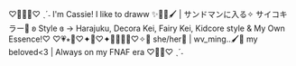 ♡🍭💜🌈♡ ˎˊ˗ I'm Cassie! I like to draww ✨🌈🎨🖌 | サンドマンに入る✧ サイコキラー🍭
ʚ Style ɞ -> Harajuku, Decora Kei, Fairy Kei, Kidcore style & My Own Essence!♡
♡💗⭒🧡♡✦💛♡✦💚💙💜🌈♡✧🍭
she/her🌈 | wv_ming..🖌🌼 my beloved<3 | Always on my FNAF era ♡💜🌈♡ ˎˊ˗

